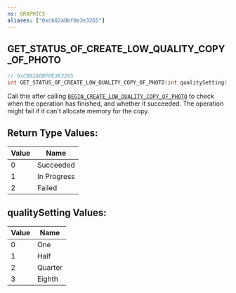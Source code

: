 ```yaml
---
ns: GRAPHICS
aliases: ["0xcb82a0bf0e3e3265"]
---
```

## GET_STATUS_OF_CREATE_LOW_QUALITY_COPY_OF_PHOTO

```c
// 0xCB82A0BF0E3E3265
int GET_STATUS_OF_CREATE_LOW_QUALITY_COPY_OF_PHOTO(int qualitySetting);
```

Call this after calling [`BEGIN_CREATE_LOW_QUALITY_COPY_OF_PHOTO`](#_0x759650634F07B6B4) to check when the operation has finished, and whether it succeeded. The operation might fail if it can't allocate memory for the copy.

## Return Type Values:
| Value | Name |
| --- | --- |
| 0 | Succeeded |
| 1 | In Progress |
| 2 | Failed |

## qualitySetting Values:
| Value | Name |
| --- | --- |
| 0 | One |
| 1 | Half |
| 2 | Quarter |
| 3 | Eighth |

